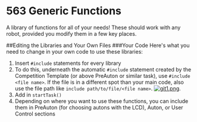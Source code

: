 # 563 Generic Functions

A library of functions for all of your needs! These should work with any robot, provided you modify them in a few key places.

##Editing the Libraries and Your Own Files
###Your Code
Here's what you need to change in your own code to use these libraries:
1. Insert `#include` statements for every library
  1. To do this, underneath the automatic `#include` statement created by the Competition Template (or above PreAuton or similar task), use `#include <file name>`. If the file is in a different spot than your main code, also use the file path like `include path/to/file/<file name>`. [![git1.png](https://s23.postimg.org/e7z521ee3/git1.png)](https://postimg.org/image/3xwq2soif/).
1. Add in `startTask()`
  1. Depending on where you want to use these functions, you can include them in PreAuton (for choosing autons with the LCD), Auton, or User Control sections
